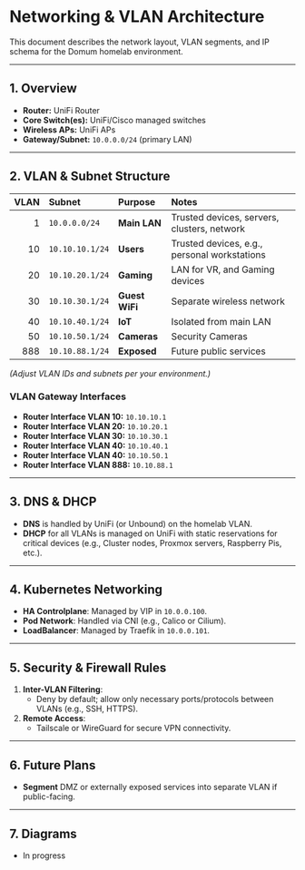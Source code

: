 # Networking & VLAN Architecture

This document describes the network layout, VLAN segments, and IP schema for the Domum homelab environment.

---

## 1. Overview

- **Router:** UniFi Router
- **Core Switch(es):** UniFi/Cisco managed switches
- **Wireless APs:** UniFi APs
- **Gateway/Subnet:** `10.0.0.0/24` (primary LAN)

---

## 2. VLAN & Subnet Structure

| VLAN | Subnet          | Purpose                      | Notes                                        |
|-----:|:----------------|:-----------------------------|:---------------------------------------------|
|  1   | `10.0.0.0/24`   | **Main LAN**                 | Trusted devices, servers, clusters, network  |
|  10  | `10.10.10.1/24`  | **Users**                    | Trusted devices, e.g., personal workstations |
|  20  | `10.10.20.1/24` | **Gaming**                   | LAN for VR, and Gaming devices               |
|  30  | `10.10.30.1/24` | **Guest WiFi**               | Separate wireless network                    |
|  40  | `10.10.40.1/24` | **IoT**                      |  Isolated from main LAN                      |
|  50  | `10.10.50.1/24` | **Cameras**                  |  Security Cameras                            |
| 888  | `10.10.88.1/24` | **Exposed**                  | Future public services                       |

*(Adjust VLAN IDs and subnets per your environment.)*

### VLAN Gateway Interfaces

- **Router Interface VLAN 10:** `10.10.10.1`
- **Router Interface VLAN 20:** `10.10.20.1`
- **Router Interface VLAN 30:** `10.10.30.1`
- **Router Interface VLAN 40:** `10.10.40.1`
- **Router Interface VLAN 40:** `10.10.50.1`
- **Router Interface VLAN 888:** `10.10.88.1`

---

## 3. DNS & DHCP

- **DNS** is handled by UniFi (or Unbound) on the homelab VLAN.  
- **DHCP** for all VLANs is managed on UniFi with static reservations for critical devices (e.g., Cluster nodes, Proxmox servers, Raspberry Pis, etc.).

---

## 4. Kubernetes Networking

- **HA Controlplane**: Managed by VIP in `10.0.0.100`.
- **Pod Network**: Handled via CNI (e.g., Calico or Cilium).  
- **LoadBalancer**: Managed by Traefik in `10.0.0.101`.

---

## 5. Security & Firewall Rules

1. **Inter-VLAN Filtering**:  
   - Deny by default; allow only necessary ports/protocols between VLANs (e.g., SSH, HTTPS).  
2. **Remote Access**:  
   - Tailscale or WireGuard for secure VPN connectivity.  

---

## 6. Future Plans

- **Segment** DMZ or externally exposed services into separate VLAN if public-facing.  

---

## 7. Diagrams

- In progress
